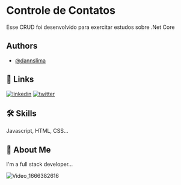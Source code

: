 ﻿
# Controle de Contatos

Esse CRUD foi desenvolvido para exercitar estudos sobre .Net Core



## Authors

- [@dannslima](https://github.com/dannslima)


## 🔗 Links
[![linkedin](https://img.shields.io/badge/linkedin-0A66C2?style=for-the-badge&logo=linkedin&logoColor=white)](https://www.linkedin.com/in/danilo-lima-029bb8142/)
[![twitter](https://img.shields.io/badge/twitter-1DA1F2?style=for-the-badge&logo=twitter&logoColor=white)](https://twitter.com/DANILOSILVALI17)


## 🛠 Skills
Javascript, HTML, CSS...


## 🚀 About Me
I'm a full stack developer...

![Video_1666382616](https://user-images.githubusercontent.com/36779661/197303565-83e23c0e-af12-4d22-b8af-9ec20926b6fb.gif)
